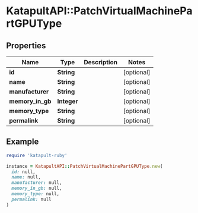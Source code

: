 # KatapultAPI::PatchVirtualMachinePartGPUType

## Properties

| Name | Type | Description | Notes |
| ---- | ---- | ----------- | ----- |
| **id** | **String** |  | [optional] |
| **name** | **String** |  | [optional] |
| **manufacturer** | **String** |  | [optional] |
| **memory_in_gb** | **Integer** |  | [optional] |
| **memory_type** | **String** |  | [optional] |
| **permalink** | **String** |  | [optional] |

## Example

```ruby
require 'katapult-ruby'

instance = KatapultAPI::PatchVirtualMachinePartGPUType.new(
  id: null,
  name: null,
  manufacturer: null,
  memory_in_gb: null,
  memory_type: null,
  permalink: null
)
```

